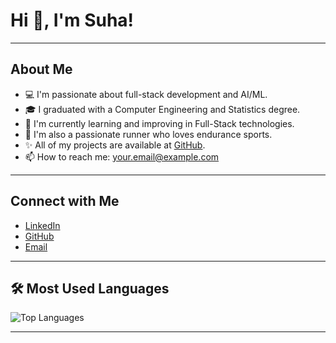 # Hi 👋, I'm Suha!

---

## About Me
- 💻 I'm passionate about full-stack development and AI/ML.
- 🎓 I graduated with a Computer Engineering and Statistics degree.
- 🚀 I'm currently learning and improving in Full-Stack technologies.
- 🏃 I'm also a passionate runner who loves endurance sports.
- ✨ All of my projects are available at [GitHub](https://github.com/YOUR_USERNAME).
- 📫 How to reach me: your.email@example.com

---

## Connect with Me
- [LinkedIn](https://linkedin.com/in/YOUR_LINK)
- [GitHub](https://github.com/YOUR_USERNAME)
- [Email](mailto:your.email@example.com)

---

## 🛠️ Most Used Languages

![Top Languages](https://github-readme-stats.vercel.app/api/top-langs/?username=YOUR_USERNAME&layout=compact&theme=default)

---
